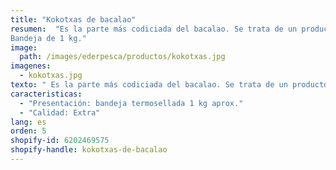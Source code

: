 ```yaml
---
title: "Kokotxas de bacalao"
resumen:  "Es la parte más codiciada del bacalao. Se trata de un producto muy gelatinoso, fácil de cocinar.<br><br>
Bandeja de 1 kg."
image:
  path: /images/ederpesca/productos/kokotxas.jpg
imagenes:
  - kokotxas.jpg
texto: " Es la parte más codiciada del bacalao. Se trata de un producto muy gelatinoso, fácil de cocinar."
caracteristicas:
  - "Presentación: bandeja termosellada 1 kg aprox."
  - "Calidad: Extra"
lang: es
orden: 5
shopify-id: 6202469575
shopify-handle: kokotxas-de-bacalao
---
```

